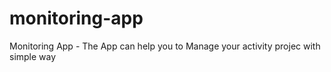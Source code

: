 # monitoring-app
Monitoring App - The App can help you to Manage your activity projec with simple way
